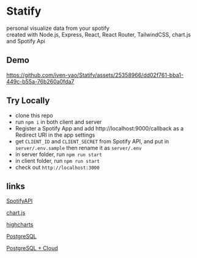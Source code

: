 # Statify
personal visualize data from your spotify<br/>
created with Node.js, Express, React, React Router, TailwindCSS, chart.js and Spotify Api

## Demo

https://github.com/iven-yao/Statify/assets/25358966/dd02f761-bba1-449c-b55a-76b260a0fda7

## Try Locally
- clone this repo
- run `npm i` in both client and server
- Register a Spotify App and add http://localhost:9000/callback as a Redirect URI in the app settings
- get `CLIENT_ID` and `CLIENT_SECRET` from Spotify API, and put in `server/.env.sample` then rename it as `server/.env`
- in server folder, run `npm run start`
- in client folder, run `npm run start`
- check out `http://localhost:3000`

## links

[SpotifyAPI](https://developer.spotify.com/documentation/web-api)

[chart.js](https://github.com/reactchartjs/react-chartjs-2)

[highcharts](https://github.com/highcharts/highcharts-react?tab=readme-ov-file#getting-started)

[PostgreSQL](https://www.postgresqltutorial.com/postgresql-getting-started/)

[PostgreSQL + Cloud](https://towardsdatascience.com/setting-up-a-postgresql-instance-on-the-cloud-4ec4cf168239)
